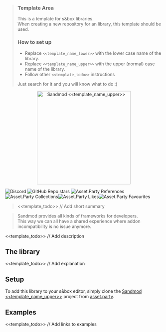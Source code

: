 > ### Template Area
> This is a template for s&box libraries.  
> When creating a new repository for an library, this template should be used.
> 
> ### How to set up
> * Replace `<<template_name_lower>>` with the lower case name of the library.  
> * Replace `<<template_name_upper>>` with the upper (normal) case name of the library.
> * Follow other `<<template_todo>>` instructions
> 
> Just search for it and you will know what to do :)

<!-- <<template_todo>> REMOVE ABOVE WHEN REPO IS SETUP -->

<div align="center">
  <img alt="Sandmod <<template_name_upper>>" height="300px" src="https://avatars.githubusercontent.com/u/142268940">
</div>

![Discord](https://img.shields.io/discord/1018463122144636980?style=for-the-badge&label=Discord&color=3273EB)
![GitHub Repo stars](https://img.shields.io/github/stars/sandmod/<<template_name_lower>>?style=for-the-badge&logoColor=3273EB&color=3273EB)
![Asset.Party References](https://img.shields.io/badge/dynamic/xml?url=https%3A%2F%2Fasset.party%2Fsandmod%2F<<template_name_lower>>&query=%2F%2Fdiv%5Btext()%3D%22Referenced%22%5D%2Fparent%3A%3Adiv%2Fdiv%5Bcontains(%40class%2C%20'value')%5D&suffix=%20References&style=for-the-badge&label=asset.party&color=3273EB)![Asset.Party Collections](https://img.shields.io/badge/dynamic/xml?url=https%3A%2F%2Fasset.party%2Fsandmod%2F<<template_name_lower>>&query=%2F%2Fdiv%5Bcontains(%40class%2C%20'collections')%5D%2Fspan%5Bcontains(%40class%2C%20'count')%5D&suffix=%20Collections&style=for-the-badge&label=&color=3273EB)![Asset.Party Likes](https://img.shields.io/badge/dynamic/xml?url=https%3A%2F%2Fasset.party%2Fsandmod%2F<<template_name_lower>>&query=%2F%2Fdiv%5Bcontains(%40class%2C%20'rate_like')%5D%2Fspan&suffix=%20Likes&style=for-the-badge&label=&color=3273EB)![Asset.Party Favourites](https://img.shields.io/badge/dynamic/xml?url=https%3A%2F%2Fasset.party%2Fsandmod%2F<<template_name_lower>>&query=%2F%2Fdiv%5Bcontains(%40class%2C%20'favourite')%5D%2Fspan%5Bcontains(%40class%2C%20'count')%5D&suffix=%20Favourites&style=for-the-badge&label=&color=3273EB)

> <<template_todo>> // Add short summary

> Sandmod provides all kinds of frameworks for developers.  
> This way we can all have a shared experience where addon incompatibility is no issue anymore.

<<template_todo>> // Add description

## The library

<<template_todo>> // Add explanation

## Setup

To add this library to your s&box editor, simply clone the [Sandmod <<template_name_upper>>](https://asset.party/sandmod/<<template_name_lower>>) project from [asset.party](https://asset.party/sandmod/<<template_name_lower>>).

## Examples

<<template_todo>> // Add links to examples
